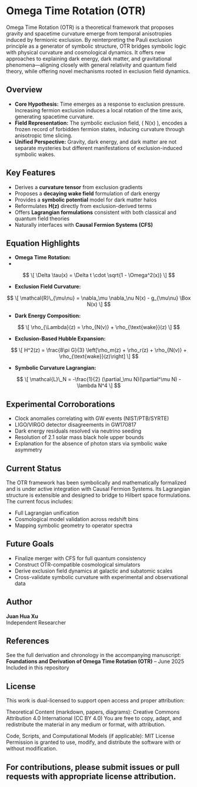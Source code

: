 # Omega Time Rotation (OTR)

Omega Time Rotation (OTR) is a theoretical framework that proposes gravity and spacetime curvature emerge from temporal anisotropies induced by fermionic exclusion. By reinterpreting the Pauli exclusion principle as a generator of symbolic structure, OTR bridges symbolic logic with physical curvature and cosmological dynamics. It offers new approaches to explaining dark energy, dark matter, and gravitational phenomena—aligning closely with general relativity and quantum field theory, while offering novel mechanisms rooted in exclusion field dynamics.

## Overview

- **Core Hypothesis:** Time emerges as a response to exclusion pressure. Increasing fermion exclusion induces a local rotation of the time axis, generating spacetime curvature.
- **Field Representation:** The symbolic exclusion field, \( N(x) \), encodes a frozen record of forbidden fermion states, inducing curvature through anisotropic time slicing.
- **Unified Perspective:** Gravity, dark energy, and dark matter are not separate mysteries but different manifestations of exclusion-induced symbolic wakes.

## Key Features

- Derives a **curvature tensor** from exclusion gradients
- Proposes a **decaying wake field** formulation of dark energy
- Provides a **symbolic potential** model for dark matter halos
- Reformulates **H(z)** directly from exclusion-derived terms
- Offers **Lagrangian formulations** consistent with both classical and quantum field theories
- Naturally interfaces with **Causal Fermion Systems (CFS)**

## Equation Highlights

- **Omega Time Rotation:**
- 
$$  
\[ \Delta \tau(x) = \Delta t \cdot \sqrt{1 - \Omega^2(x)} \]
$$

- **Exclusion Field Curvature:**  

$$
\[ \mathcal{R}\_{\mu\nu} = \nabla_\mu \nabla_\nu N(x) - g_{\mu\nu} \Box N(x) \]
$$

- **Dark Energy Composition:**  

$$
\[ \rho_{\Lambda}(z) = \rho_{N(v)} + \rho_{\text{wake}}(z) \]
$$

- **Exclusion-Based Hubble Expansion:**  

$$
\[ H^2(z) = \frac{8\pi G}{3} \left[\rho_m(z) + \rho_r(z) + \rho_{N(v)} + \rho_{\text{wake}}(z)\right] \]
$$

- **Symbolic Curvature Lagrangian:**  

$$
\[ \mathcal{L}\_N = -\frac{1}{2} (\partial_\mu N)(\partial^\mu N) - \lambda N^4 \]
$$

## Experimental Corroborations

- Clock anomalies correlating with GW events (NIST/PTB/SYRTE)
- LIGO/VIRGO detector disagreements in GW170817
- Dark energy residuals resolved via neutrino seeding
- Resolution of 2.1 solar mass black hole upper bounds
- Explanation for the absence of photon stars via symbolic wake asymmetry

## Current Status

The OTR framework has been symbolically and mathematically formalized and is under active integration with Causal Fermion Systems. Its Lagrangian structure is extensible and designed to bridge to Hilbert space formulations. The current focus includes:

- Full Lagrangian unification
- Cosmological model validation across redshift bins
- Mapping symbolic geometry to operator spectra

## Future Goals

- Finalize merger with CFS for full quantum consistency
- Construct OTR-compatible cosmological simulators
- Derive exclusion field dynamics at galactic and subatomic scales
- Cross-validate symbolic curvature with experimental and observational data

## Author

**Juan Hua Xu**  
Independent Researcher  

## References

See the full derivation and chronology in the accompanying manuscript:  
**Foundations and Derivation of Omega Time Rotation (OTR)** – June 2025  
Included in this repository

## License

This work is dual-licensed to support open access and proper attribution:

Theoretical Content (markdown, papers, diagrams):
Creative Commons Attribution 4.0 International (CC BY 4.0)
You are free to copy, adapt, and redistribute the material in any medium or format, with attribution.

Code, Scripts, and Computational Models (if applicable):
MIT License
Permission is granted to use, modify, and distribute the software with or without modification.

For contributions, please submit issues or pull requests with appropriate license attribution.
---


